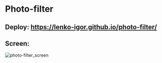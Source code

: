 # Photo-filter

## Deploy: https://lenko-igor.github.io/photo-filter/

## Screen:
![photo-filter_screen](https://user-images.githubusercontent.com/74532622/115956708-07d9cb00-a507-11eb-927e-bacb3940d498.png)
